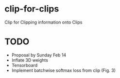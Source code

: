 # clip-for-clips
Clip for Clipping information onto Clips





# TODO

* Proposal by Sunday Feb 14
* Inflate 3D weights
* Tensorboard 
* Implement batchwise softmax loss from clip (Fig. 3)
